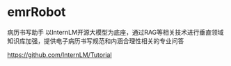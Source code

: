 # emrRobot
病历书写助手
  以InternLM开源大模型为底座，通过RAG等相关技术进行垂直领域知识库加强，提供电子病历书写规范和内涵合理性相关的专业问答

https://github.com/InternLM/Tutorial

